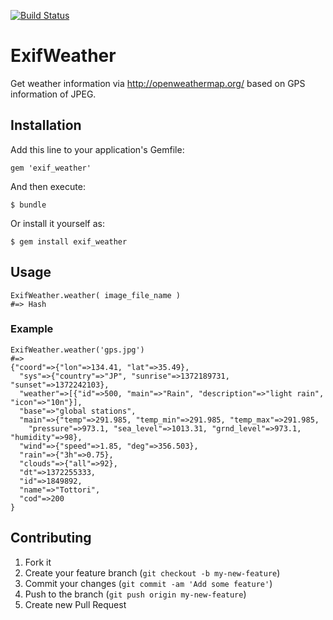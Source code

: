 [![Build Status](https://travis-ci.org/suzumura-ss/ExifWeather.png)](https://travis-ci.org/suzumura-ss/ExifWeather)

# ExifWeather

Get weather information via http://openweathermap.org/ based on GPS information of JPEG.


## Installation

Add this line to your application's Gemfile:

    gem 'exif_weather'

And then execute:

    $ bundle

Or install it yourself as:

    $ gem install exif_weather

## Usage

    ExifWeather.weather( image_file_name )
    #=> Hash
    
### Example

    ExifWeather.weather('gps.jpg')
    #=>
    {"coord"=>{"lon"=>134.41, "lat"=>35.49},
      "sys"=>{"country"=>"JP", "sunrise"=>1372189731, "sunset"=>1372242103},
      "weather"=>[{"id"=>500, "main"=>"Rain", "description"=>"light rain", "icon"=>"10n"}],
      "base"=>"global stations",
      "main"=>{"temp"=>291.985, "temp_min"=>291.985, "temp_max"=>291.985,
        "pressure"=>973.1, "sea_level"=>1013.31, "grnd_level"=>973.1, "humidity"=>98},
      "wind"=>{"speed"=>1.85, "deg"=>356.503},
      "rain"=>{"3h"=>0.75},
      "clouds"=>{"all"=>92},
      "dt"=>1372255333,
      "id"=>1849892,
      "name"=>"Tottori",
      "cod"=>200
    }

## Contributing

1. Fork it
2. Create your feature branch (`git checkout -b my-new-feature`)
3. Commit your changes (`git commit -am 'Add some feature'`)
4. Push to the branch (`git push origin my-new-feature`)
5. Create new Pull Request

